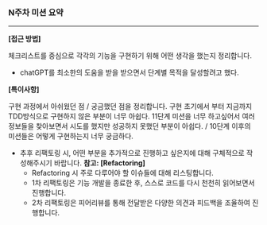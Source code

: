 ### N주차 미션 요약

---

**[접근 방법]**

체크리스트를 중심으로 각각의 기능을 구현하기 위해 어떤 생각을 했는지 정리합니다.

- chatGPT를 최소한의 도움을 받을 받으면서 단계별 목적을 달성할려고 했다.

**[특이사항]**

구현 과정에서 아쉬웠던 점 / 궁금했던 점을 정리합니다.
구현 초기에서 부터 지금까지 TDD방식으로 구현하지 않은 부분이 너무 아쉽다.
11단계 미션을 너무 하고싶어서 여러 정보들을 찾아보면서 시도를 했지만 성공하지 못했던 부분이 아쉽다.
 / 10단계 이후의 미션들은 어떻게 구현하는지 너무 궁금하다.

- 추후 리팩토링 시, 어떤 부분을 추가적으로 진행하고 싶은지에 대해 구체적으로 작성해주시기 바랍니다.
    **참고: [Refactoring]**
    - Refactoring 시 주로 다루어야 할 이슈들에 대해 리스팅합니다.
    - 1차 리팩토링은 기능 개발을 종료한 후, 스스로 코드를 다시 천천히 읽어보면서 진행합니다.
    - 2차 리팩토링은 피어리뷰를 통해 전달받은 다양한 의견과 피드백을 조율하여 진행합니다.